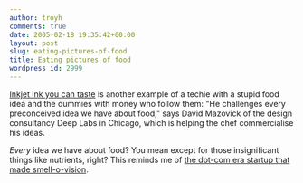 ```yaml
---
author: troyh
comments: true
date: 2005-02-18 19:35:42+00:00
layout: post
slug: eating-pictures-of-food
title: Eating pictures of food
wordpress_id: 2999
---
```


[Inkjet ink you can taste](http://www.newscientist.com/article.ns?id=dn6983) is another example of a techie with a stupid food idea and the dummies with money who follow them: "He challenges every preconceived idea we have about food," says David Mazovick of the design consultancy Deep Labs in Chicago, which is helping the chef commercialise his ideas.

_Every_ idea we have about food? You mean except for those insignificant things like nutrients, right? This reminds me of [the dot-com era startup that made smell-o-vision](http://www.wired.com/wired/archive/7.11/digiscent_pr.html).
